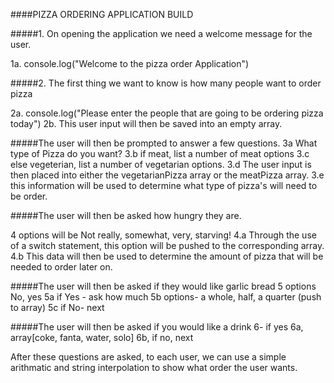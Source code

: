 ####PIZZA ORDERING APPLICATION BUILD

#####1. On opening the application we need a welcome message for the user.

1a. console.log("Welcome to the pizza order Application")

#####2. The first thing we want to know is how many people want to order pizza

2a. console.log("Please enter the people that are going to be ordering pizza today")
2b. This user input will then be saved into an empty array. 

#####The user will then be prompted to answer a few questions. 
3a What type of Pizza do you want? 
3.b if meat, list a number of meat options
3.c else vegeterian, list a number of vegetarian options. 
3.d The user input is then placed into either the vegetarianPizza array or the meatPizza array.
3.e this information will be used to determine what type of pizza's will need to be order.

#####The user will then be asked how hungry they are. 

4 options will be Not really, somewhat, very, starving! 
4.a Through the use of a switch statement, this option will be pushed to the corresponding array. 
4.b This data will then be used to determine the amount of pizza that will be needed to order later on. 

#####The user will then be asked if they would like garlic bread 
5 options No, yes 
5a if Yes - ask how much 
5b options- a whole, half, a quarter (push to array)
5c if No- next 

#####The user will then be asked if you would like a drink 
6- if yes 
6a, array[coke, fanta, water, solo]
6b, if no, next 

After these questions are asked, to each user, we can use a simple arithmatic and string interpolation to show what order the user wants. 

